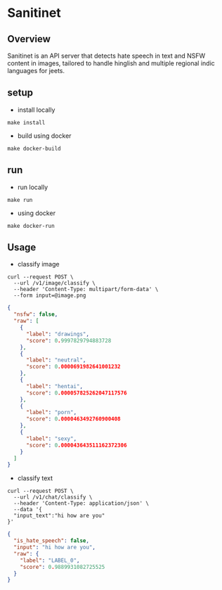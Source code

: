 # Sanitinet

## Overview

Sanitinet is an API server that detects hate speech in text and NSFW content in images, tailored to handle hinglish and multiple regional indic languages for jeets.

## setup

- install locally

```
make install
```

- build using docker

```
make docker-build
```

## run

- run locally

```
make run
```

- using docker

```
make docker-run
```

## Usage

- classify image

```
curl --request POST \
  --url /v1/image/classify \
  --header 'Content-Type: multipart/form-data' \
  --form input=@image.png
```

```json
{
  "nsfw": false,
  "raw": [
    {
      "label": "drawings",
      "score": 0.9997829794883728
    },
    {
      "label": "neutral",
      "score": 0.0000691982641001232
    },
    {
      "label": "hentai",
      "score": 0.000057825262047117576
    },
    {
      "label": "porn",
      "score": 0.0000463492760900408
    },
    {
      "label": "sexy",
      "score": 0.000043643511162372306
    }
  ]
}
```

- classify text

```
curl --request POST \
  --url /v1/chat/classify \
  --header 'Content-Type: application/json' \
  --data '{
  "input_text":"hi how are you"
}'
```

```json
{
  "is_hate_speech": false,
  "input": "hi how are you",
  "raw": {
    "label": "LABEL_0",
    "score": 0.9889931082725525
  }
}
```

